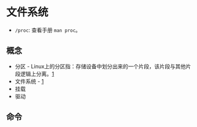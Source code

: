 # 文件系统

* `/proc`: 查看手册 `man proc`。

## 概念

* 分区 - Linux上的分区指：存储设备中划分出来的一个片段，该片段与其他片段逻辑上分离。[1]
* 文件系统 - [1]
* 挂载
* 驱动

## 命令





[1]: https://www.linuxfordevices.com/tutorials/linux/partitions-and-filesystems